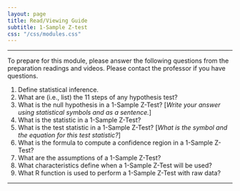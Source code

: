 ```yaml
---
layout: page
title: Read/Viewing Guide
subtitle: 1-Sample Z-test
css: "/css/modules.css"
---
```


----

<div class="alert alert-warning">
To prepare for this module, please answer the following questions from the preparation readings and videos. Please contact the professor if you have questions.
</div>

1. Define statistical inference.
1. What are (i.e., list) the 11 steps of any hypothesis test?
1. What is the null hypothesis in a 1-Sample Z-Test? [*Write your answer using statistical symbols and as a sentence.*]
1. What is the statistic in a 1-Sample Z-Test?
1. What is the test statistic in a 1-Sample Z-Test? [*What is the symbol and the equation for this test statistic?*]
1. What is the formula to compute a confidence region in a 1-Sample Z-Test?
1. What are the assumptions of a 1-Sample Z-Test?
1. What characteristics define when a 1-Sample Z-Test will be used?
1. What R function is used to perform a 1-Sample Z-Test with raw data?

----
